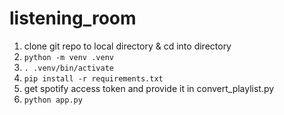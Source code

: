 # listening_room

1) clone git repo to local directory & cd into directory
2) `python -m venv .venv`
3) `. .venv/bin/activate`
4) `pip install -r requirements.txt`
5) get spotify access token and provide it in convert_playlist.py
6) `python app.py`